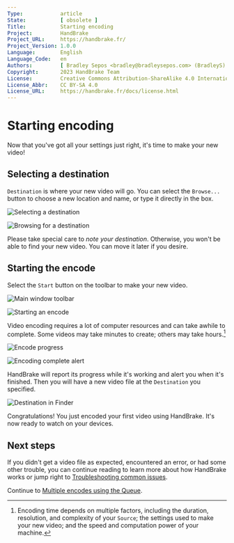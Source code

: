 ```yaml
---
Type:            article
State:           [ obsolete ]
Title:           Starting encoding
Project:         HandBrake
Project_URL:     https://handbrake.fr/
Project_Version: 1.0.0
Language:        English
Language_Code:   en
Authors:         [ Bradley Sepos <bradley@bradleysepos.com> (BradleyS) ]
Copyright:       2023 HandBrake Team
License:         Creative Commons Attribution-ShareAlike 4.0 International
License_Abbr:    CC BY-SA 4.0
License_URL:     https://handbrake.fr/docs/license.html
---
```


Starting encoding
=================

Now that you've got all your settings just right, it's time to make your new video!

## Selecting a destination

`Destination` is where your new video will go. You can select the `Browse...` button to choose a new location and name, or type it directly in the box.

<!-- .system-macos -->

![Selecting a destination](../../images/mac/destination-field-1.0.0.png "Destination is where HandBrake will put your new video.")

![Browsing for a destination](../../images/mac/destination-dialog-1.0.0.png "Select the Browse button to choose a different location and name.")

<!-- /.system-macos -->

Please take special care to *note your destination*. Otherwise, you won't be able to find your new video. You can move it later if you desire.

## Starting the encode

Select the `Start` button on the toolbar to make your new video.

<!-- .system-macos -->

![Main window toolbar](../../images/mac/toolbar-1.0.0.png "The Toolbar provides easy access to HandBrake's most common functions.")

![Starting an encode](../../images/mac/start-button-1.0.0.png "The Start button begins encoding your new video.")

<!-- /.system-macos -->

Video encoding requires a lot of computer resources and can take awhile to complete. Some videos may take minutes to create; others may take hours.[^encoding-time]

<!-- .system-macos -->

![Encode progress](../../images/mac/encode-progress-1.0.0.png "HandBrake reports its progress during encoding.")

![Encoding complete alert](../../images/mac/encode-complete-1.0.0.png "HandBrake shows an alert when finished encoding.")

<!-- /.system-macos -->

HandBrake will report its progress while it's working and alert you when it's finished. Then you will have a new video file at the `Destination` you specified.

<!-- .system-macos -->

![Destination in Finder](../../images/mac/destination-finder-1.0.0.png "Your new video is located at the Destination you specified.")

<!-- /.system-macos -->

Congratulations! You just encoded your first video using HandBrake. It's now ready to watch on your devices.

<!-- .continue -->

## Next steps

If you didn't get a video file as expected, encountered an error, or had some other trouble, you can continue reading to learn more about how HandBrake works or jump right to [Troubleshooting common issues](../help/troubleshooting-common-issues.html).

Continue to [Multiple encodes using the Queue](../advanced/queue.html).

<!-- /.continue -->

[^encoding-time]: Encoding time depends on multiple factors, including the duration, resolution, and complexity of your `Source`; the settings used to make your new video; and the speed and computation power of your machine.
